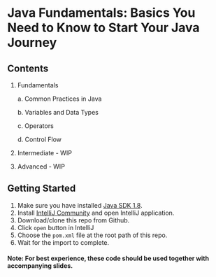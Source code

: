 # Java Fundamentals: Basics You Need to Know to Start Your Java Journey

## Contents
1. Fundamentals
   
   a. Common Practices in Java
   
   b. Variables and Data Types
   
   c. Operators
   
   d. Control Flow
   
2. Intermediate - WIP

3. Advanced - WIP

## Getting Started

1. Make sure you have installed [Java SDK 1.8](https://www.oracle.com/java/technologies/javase/javase-jdk8-downloads.html).
2. Install [IntelliJ Community](https://www.jetbrains.com/idea/download/#section=windows) and open IntelliJ application.
3. Download/clone this repo from Github.
4. Click `open` button in IntelliJ
5. Choose the `pom.xml` file at the root path of this repo.
6. Wait for the import to complete.

#### Note: For best experience, these code should be used together with accompanying slides.